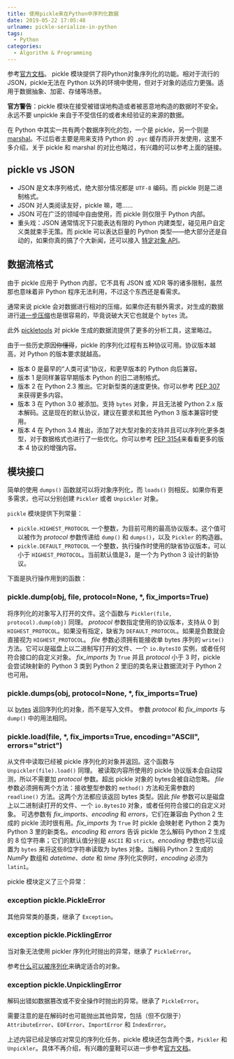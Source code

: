 ```yaml
---
title: 使用pickle来在Python中序列化数据
date: 2019-05-22 17:05:48
urlname: pickle-serialize-in-python
tags:
  - Python
categories:
  - Algorithm & Programming
---
```


参考[官方文档](https://docs.python.org/3/library/pickle.html#pickle-protocols)。
pickle 模块提供了将Python对象序列化的功能。相对于流行的 JSON，pickle无法在 Python 以外的环境中使用，但对于对象的适应力更强。适用于数据抽象、加密、存储等场景。

**官方警告**：pickle 模块在接受被错误地构造或者被恶意地构造的数据时不安全。永远不要 unpickle 来自于不受信任的或者未经验证的来源的数据。

<!--more-->

在 Python 中其实一共有两个数据序列化的包，一个是 pickle，另一个则是 [marshal](https://docs.python.org/3/library/marshal.html#module-marshal)。不过后者主要是用来支持 Python 的 `.pyc` 缓存而非开发使用，这里不多介绍，关于 pickle 和 marshal 的对比也略过，有兴趣的可以参考上面的链接。

## pickle vs JSON

* JSON 是文本序列格式，绝大部分情况都是 `UTF-8` 编码。而 pickle 则是二进制格式。
* JSON 对人类阅读友好，pickle 嘛，嗯……
* JSON 可在广泛的领域中自由使用，而 pickle 则仅限于 Python 内部。
* 重头戏：JSON 通常情况下只能表达有限的 Python 内建类型，碰见用户自定义类就束手无策。而 pickle 可以表达巨量的 Python 类型——绝大部分还是自动的，如果你真的搞了个大新闻，还可以接入 [特定对象 API](https://docs.python.org/3/library/pickle.html#pickle-inst)。

## 数据流格式

由于 pickle 应用于 Python 内部，它不具有 JSON 或 XDR 等的诸多限制，虽然那也意味着非 Python 程序无法利用，不过这个东西还是看需求。

通常来说 pickle 会对数据进行相对的压缩，如果你还有额外需求，对生成的数据进行[进一步压缩](https://docs.python.org/zh-cn/3/library/archiving.html)也是很容易的，毕竟说破大天它也就是个 `bytes` 流。

此外 [pickletools](https://docs.python.org/3/library/pickletools.html#module-pickletools) 对 pickle 生成的数据流提供了更多的分析工具，这里略过。

由于一些历史原因~~你懂得~~，pickle 的序列化过程有五种协议可用。协议版本越高，对 Python 的版本要求就越高。

* 版本 0 是最早的“人类可读”协议，和更早版本的 Python 向后兼容。
* 版本 1 是同样兼容早期版本 Python 的旧二进制格式。
* 版本 2 在 Python 2.3 推出。它对新型类的速度更快。你可以参考 [PEP 307](https://www.python.org/dev/peps/pep-0307) 来获得更多内容。
* 版本 3 在 Python 3.0 被添加。支持 `bytes` 对象，并且无法被 Python 2.x 版本解码。这是现在的默认协议，建议在要求和其他 Python 3 版本兼容时使用。
* 版本 4 在 Python 3.4 推出，添加了对大型对象的支持并且可以序列化更多类型，对于数据格式也进行了一些优化。你可以参考 [PEP 3154](https://www.python.org/dev/peps/pep-3154)来看看更多的版本 4 协议的增强内容。

## 模块接口

简单的使用 `dumps()` 函数就可以将对象序列化，而 `loads()` 则相反。如果你有更多需求，也可以分别创建 `Pickler` 或者 `Unpickler` 对象。

`pickle` 模块提供下列常量：

* `pickle.HIGHEST_PROTOCOL`
    一个整数，为目前可用的最高协议版本。这个值可以被作为 *protocol* 参数传递给 `dump()` 和 `dumps()`，以及 `Pickler` 的构造器。
* `pickle.DEFAULT_PROTOCOL`
    一个整数，执行操作时使用的缺省协议版本，可以小于 `HIGHEST_PROTOCOL`。当前默认值是3，是一个为 Python 3 设计的新协议。

下面是执行操作用到的函数：

### pickle.dump(obj, file, protocol=None, *, fix_imports=True)

将序列化的对象写入打开的文件。这个函数与 `Pickler(file, protocol).dump(obj)` 同理。
*protocol* 参数指定使用的协议版本，支持从 0 到 `HIGHEST_PROTOCOL`。如果没有指定，缺省为 `DEFAULT_PROTOCOL`。如果是负数就会直接视为 `HIGHEST_PROTOCOL`。
*file* 参数必须拥有能接收单 bytes 序列的 `write()` 方法。它可以是磁盘上以二进制写打开的文件、一个 `io.BytesIO` 实例，或者任何符合接口的自定义对象。
*fix_imports* 为 `True` 并且 *protocol* 小于 3 时，pickle 会尝试映射新的 Python 3 类到 Python 2 里旧的类名来让数据流对于 Python 2 也可用。

### pickle.dumps(obj, protocol=None, *, fix_imports=True)

以 [bytes](https://docs.python.org/3/library/stdtypes.html#bytes) 返回序列化的对象，而不是写入文件。
参数 *protocol* 和 *fix_imports* 与 `dump()` 中的用法相同。

### pickle.load(file, *, fix_imports=True, encoding="ASCII", errors="strict")

从文件中读取已经被 pickle 序列化的对象并返回。这个函数与 `Unpickler(file).load()` 同理。
被读取内容所使用的 pickle 协议版本会自动探测，所以不需要加 *protocol* 参数。超出 pickle 对象的 bytes会被自动忽略。
*file* 参数必须拥有两个方法：接收整型参数的 `method()` 方法和无需参数的 `readline()` 方法。这两个方法都应该返回 bytes 类型。因此 *file* 参数可以是磁盘上以二进制读打开的文件、一个 `io.BytesIO` 对象，或者任何符合接口的自定义对象。
可选参数有 *fix_imports*、*encoding* 和 *errors*，它们在兼容由 Python 2 生成的 pickle 流时很有用。*fix_imports* 为 `True` 时 pickle 会映射老 Python 2 类为 Python 3 里的新类名。*encoding* 和 *errors* 告诉 pickle 怎么解码 Python 2 生成的 8 位字符串；它们的默认值分别是 `ASCII` 和 `strict`。*encoding* 参数也可以设置为 `bytes` 来将这些8位字符串读取为 bytes 对象。当解码 Python 2 生成的 *NumPy* 数组和 *datetime*、*date* 和 *time* 序列化实例时，*encoding* 必须为`latin1`。

pickle 模块定义了三个异常：

### exception pickle.PickleError

其他异常类的基类，继承了 `Exception`。

### exception pickle.PicklingError

当对象无法使用 pickler 序列化时抛出的异常，继承了 `PickleError`。

参考[什么可以被序列化](/#什么可以被序列化)来确定适合的对象。

### exception pickle.UnpicklingError

解码出错如数据篡改或不安全操作时抛出的异常。继承了 `PickleError`。

需要注意的是在解码时也可能抛出其他异常，包括（但不仅限于）`AttributeError`、`EOFError`、`ImportError` 和 `IndexError`。

上述内容已经足够应对常见的序列化任务，pickle 模块还包含两个类，`Pickler` 和 `Unpickler`。具体不再介绍，有兴趣的童鞋可以进一步参考[官方文档](https://docs.python.org/3/library/pickle.html#pickle.Pickler)。
